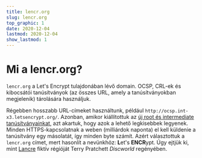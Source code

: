 ```yaml
---
title: lencr.org
slug: lencr.org
top_graphic: 1
date: 2020-12-04
lastmod: 2020-12-04
show_lastmod: 1
---
```



# Mi a lencr.org?

`lencr.org` a Let's Encrypt tulajdonában lévő domain. OCSP, CRL-ek és kibocsátói tanúsítványok (az összes URL, amely a tanúsítványokban megjelenik) tárolására használjuk.

Régebben hosszabb URL-címeket használtunk, például `http://ocsp.int-x3.letsencrypt.org/`. Azonban, amikor kiállítottuk az [új root és intermediate tanúsítványainkat][1], azt akartuk, hogy azok a lehető legkisebbek legyenek. Minden HTTPS-kapcsolatnak a weben (milliárdok naponta) el kell küldenie a tanúsítvány egy másolatát, így minden byte számít. Azért választottuk a `lencr.org` címet, mert hasonlít a nevünkhöz: **L**et's **ENCR**ypt. Úgy ejtjük ki, mint [Lancre][] fiktív régióját Terry Pratchett _Discworld_ regényében.

[1]: https://letsencrypt.org/2020/09/17/new-root-and-intermediates.html
[Lancre]: https://discworld.fandom.com/wiki/Lancre
